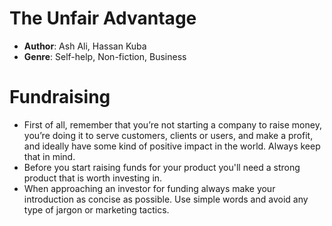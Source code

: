 # The Unfair Advantage
- **Author**: Ash Ali, Hassan Kuba
- **Genre**: Self-help, Non-fiction, Business

# Fundraising
- First of all, remember that you’re not starting a company to raise money, you’re doing it to serve customers, clients or users, and make a profit, and ideally have some kind of positive impact in the world. Always keep that in mind.
- Before you start raising funds for your product you'll need a strong product that is worth investing in.
- When approaching an investor for funding always make your introduction as concise as possible. Use simple words and avoid any type of jargon or marketing tactics.

